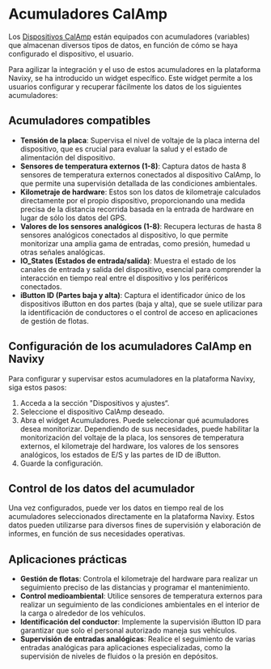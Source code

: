 # Acumuladores CalAmp

Los [Dispositivos CalAmp](https://www.navixy.com/devices/calamp/) están equipados con acumuladores (variables) que almacenan diversos tipos de datos, en función de cómo se haya configurado el dispositivo, el usuario.

Para agilizar la integración y el uso de estos acumuladores en la plataforma Navixy, se ha introducido un widget específico. Este widget permite a los usuarios configurar y recuperar fácilmente los datos de los siguientes acumuladores:

## Acumuladores compatibles

- **Tensión de la placa**: Supervisa el nivel de voltaje de la placa interna del dispositivo, que es crucial para evaluar la salud y el estado de alimentación del dispositivo.
- **Sensores de temperatura externos (1-8)**: Captura datos de hasta 8 sensores de temperatura externos conectados al dispositivo CalAmp, lo que permite una supervisión detallada de las condiciones ambientales.
- **Kilometraje de hardware**: Estos son los datos de kilometraje calculados directamente por el propio dispositivo, proporcionando una medida precisa de la distancia recorrida basada en la entrada de hardware en lugar de sólo los datos del GPS.
- **Valores de los sensores analógicos (1-8)**: Recupera lecturas de hasta 8 sensores analógicos conectados al dispositivo, lo que permite monitorizar una amplia gama de entradas, como presión, humedad u otras señales analógicas.
- **IO\_States (Estados de entrada/salida)**: Muestra el estado de los canales de entrada y salida del dispositivo, esencial para comprender la interacción en tiempo real entre el dispositivo y los periféricos conectados.
- **iButton ID (Partes baja y alta)**: Captura el identificador único de los dispositivos iButton en dos partes (baja y alta), que se suele utilizar para la identificación de conductores o el control de acceso en aplicaciones de gestión de flotas.

## Configuración de los acumuladores CalAmp en Navixy

Para configurar y supervisar estos acumuladores en la plataforma Navixy, siga estos pasos:

1. Acceda a la sección "Dispositivos y ajustes“.
2. Seleccione el dispositivo CalAmp deseado.
3. Abra el widget Acumuladores. Puede seleccionar qué acumuladores desea monitorizar. Dependiendo de sus necesidades, puede habilitar la monitorización del voltaje de la placa, los sensores de temperatura externos, el kilometraje del hardware, los valores de los sensores analógicos, los estados de E/S y las partes de ID de iButton.
4. Guarde la configuración.

## Control de los datos del acumulador

Una vez configurados, puede ver los datos en tiempo real de los acumuladores seleccionados directamente en la plataforma Navixy. Estos datos pueden utilizarse para diversos fines de supervisión y elaboración de informes, en función de sus necesidades operativas.

## Aplicaciones prácticas

- **Gestión de flotas**: Controla el kilometraje del hardware para realizar un seguimiento preciso de las distancias y programar el mantenimiento.
- **Control medioambiental**: Utilice sensores de temperatura externos para realizar un seguimiento de las condiciones ambientales en el interior de la carga o alrededor de los vehículos.
- **Identificación del conductor**: Implemente la supervisión iButton ID para garantizar que solo el personal autorizado maneja sus vehículos.
- **Supervisión de entradas analógicas**: Realice el seguimiento de varias entradas analógicas para aplicaciones especializadas, como la supervisión de niveles de fluidos o la presión en depósitos.
